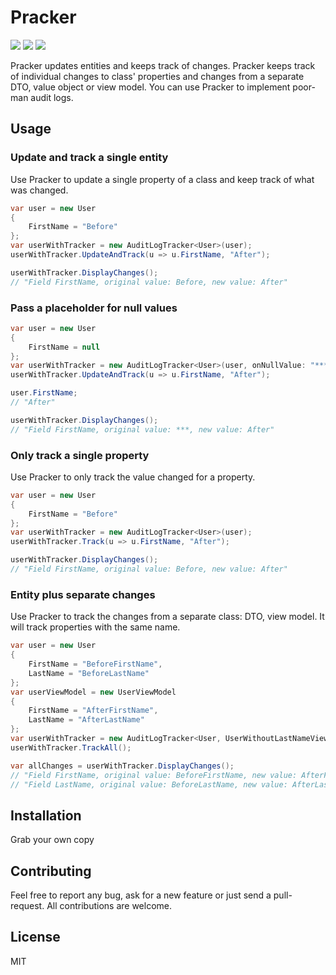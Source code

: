 # Pracker

![](https://img.shields.io/badge/netstandard-2.0-brightgreen.svg) ![](https://github.com/canro91/Pracker/workflows/Build/badge.svg) ![](https://img.shields.io/github/license/canro91/Pracker)

Pracker updates entities and keeps track of changes. Pracker keeps track of individual changes to class' properties and changes from a separate DTO, value object or view model. You can use Pracker to implement poor-man audit logs.

## Usage

### Update and track a single entity

Use Pracker to update a single property of a class and keep track of what was changed.

```csharp
var user = new User
{
    FirstName = "Before"
};
var userWithTracker = new AuditLogTracker<User>(user);
userWithTracker.UpdateAndTrack(u => u.FirstName, "After");

userWithTracker.DisplayChanges();
// "Field FirstName, original value: Before, new value: After"
```

### Pass a placeholder for null values

```csharp
var user = new User
{
    FirstName = null
};
var userWithTracker = new AuditLogTracker<User>(user, onNullValue: "***");
userWithTracker.UpdateAndTrack(u => u.FirstName, "After");

user.FirstName;
// "After"

userWithTracker.DisplayChanges();
// "Field FirstName, original value: ***, new value: After"
```

### Only track a single property

Use Pracker to only track the value changed for a property.

```csharp
var user = new User
{
    FirstName = "Before"
};
var userWithTracker = new AuditLogTracker<User>(user);
userWithTracker.Track(u => u.FirstName, "After");

userWithTracker.DisplayChanges();
// "Field FirstName, original value: Before, new value: After"
```

### Entity plus separate changes

Use Pracker to track the changes from a separate class: DTO, view model. It will track properties with the same name.

```csharp
var user = new User
{
    FirstName = "BeforeFirstName",
    LastName = "BeforeLastName"
};
var userViewModel = new UserViewModel
{
    FirstName = "AfterFirstName",
    LastName = "AfterLastName"
};
var userWithTracker = new AuditLogTracker<User, UserWithoutLastNameViewModel>(user, userViewModel);
userWithTracker.TrackAll();

var allChanges = userWithTracker.DisplayChanges();
// "Field FirstName, original value: BeforeFirstName, new value: AfterFirstName"
// "Field LastName, original value: BeforeLastName, new value: AfterLastName"
```

## Installation

Grab your own copy

## Contributing

Feel free to report any bug, ask for a new feature or just send a pull-request. All contributions are welcome.
	
## License

MIT
